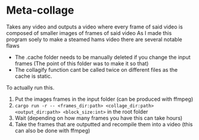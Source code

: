# Meta-collage

Takes any video and outputs a video where every frame of said video is composed of smaller images of frames of said video
As I made this program soely to make a steamed hams video there are several notable flaws

- The .cache folder needs to be manually deleted if you change the input frames (The point of this folder was to make it so that)
- The collagify function cant be called twice on different files as the cache is static.

To actually run this.
1. Put the images frames in the input folder (can be produced with ffmpeg)
2. `cargo run -r -- <frames_dir:path> <collage_dir:path> <output_dir:path> <block_size:int>` in the root folder
3. Wait (depending on how many frames you have this can take hours)
4. Take the frames that are outputted and recompile them into a video (this can also be done with ffmpeg)

